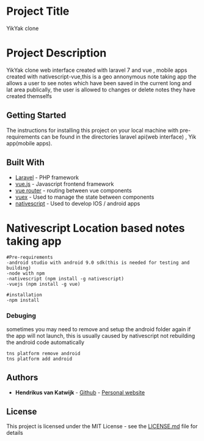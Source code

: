 # Project Title

YikYak clone

# Project Description

YikYak clone web interface created with laravel 7 and vue , mobile apps created with nativescript-vue,this is a geo annonymous note taking app the allows a user to see notes which have been saved in the current long and lat area publically, the user is allowed to changes or delete notes they have created themselfs

## Getting Started

The instructions for installing this project on your local machine with pre-requirements can be found in the directories laravel api(web interface) , Yik app(mobile apps).


## Built With

* [Laravel](https://laravel.com/) - PHP framework
* [vue.js](https://vuejs.org/) - Javascript frontend framework
* [vue router](https://router.vuejs.org/) - routing between vue components
* [vuex](https://vuex.vuejs.org) - Used to manage the state between components
* [nativescript](https://nativescript.org/) - Used to develop IOS / android apps


# Nativescript Location based notes taking app

```
#Pre-requirements
-android studio with android 9.0 sdk(this is needed for testing and building)
-node with npm
-nativescript (npm install -g nativescript)
-vuejs (npm install -g vue)
```

```
#installation
-npm install
```


### Debuging
sometimes you may need to remove and setup the android folder again if the app will not launch, this is usually caused by nativescript not rebuilding the android code automatically
```
tns platform remove android
tns platform add android
```


## Authors

* **Hendrikus van Katwijk** - [Github](https://github.com/vankatwijk) - [Personal website](https://hpvk.com)

## License

This project is licensed under the MIT License - see the [LICENSE.md](LICENSE.md) file for details






